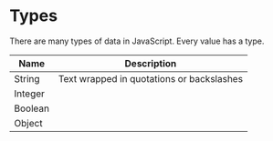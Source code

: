 # Types

There are many types of data in JavaScript. Every value has a type.

| Name    | Description                               |
| ------- | ----------------------------------------- |
| String  | Text wrapped in quotations or backslashes |
| Integer |                                           |
| Boolean |                                           |
| Object  |                                           |
